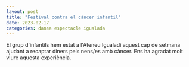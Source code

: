 ```yaml
---
layout: post
title: "Festival contra el càncer infantil"
date: 2023-02-17
categories: dansa espectacle igualada
---
```


El grup d'infantils hem estat  a l'Ateneu Igualadí aquest cap de setmana ajudant a recaptar diners pels nens/es amb càncer. Ens ha agradat molt viure aquesta experiència. 

